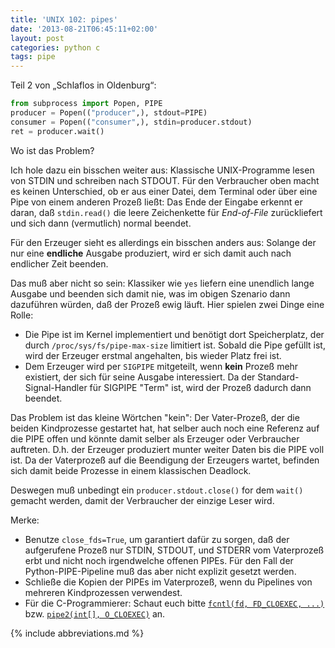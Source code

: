 ```yaml
---
title: 'UNIX 102: pipes'
date: '2013-08-21T06:45:11+02:00'
layout: post
categories: python c
tags: pipe
---
```


Teil 2 von „Schlaflos in Oldenburg“:
```python
from subprocess import Popen, PIPE
producer = Popen(("producer",), stdout=PIPE)
consumer = Popen(("consumer",), stdin=producer.stdout)
ret = producer.wait()
```
Wo ist das Problem?

Ich hole dazu ein bisschen weiter aus:
Klassische UNIX-Programme lesen von STDIN und schreiben nach STDOUT.
Für den Verbraucher oben macht es keinen Unterschied, ob er aus einer Datei, dem Terminal oder über eine Pipe von einem anderen Prozeß ließt:
Das Ende der Eingabe erkennt er daran, daß `stdin.read()` die leere Zeichenkette für _End-of-File_ zurückliefert und sich dann (vermutlich) normal beendet.

Für den Erzeuger sieht es allerdings ein bisschen anders aus:
Solange der nur eine **endliche** Ausgabe produziert, wird er sich damit auch nach endlicher Zeit beenden.

Das muß aber nicht so sein:
Klassiker wie `yes` liefern eine unendlich lange Ausgabe und beenden sich damit nie, was im obigen Szenario dann dazuführen würden, daß der Prozeß ewig läuft.
Hier spielen zwei Dinge eine Rolle:

- Die Pipe ist im Kernel implementiert und benötigt dort Speicherplatz, der durch `/proc/sys/fs/pipe-max-size` limitiert ist.
Sobald die Pipe gefüllt ist, wird der Erzeuger erstmal angehalten, bis wieder Platz frei ist.
- Dem Erzeuger wird per `SIGPIPE` mitgeteilt, wenn **kein** Prozeß mehr existiert, der sich für seine Ausgabe interessiert.
Da der Standard-Signal-Handler für SIGPIPE "Term" ist, wird der Prozeß dadurch dann beendet.

Das Problem ist das kleine Wörtchen "kein":
Der Vater-Prozeß, der die beiden Kindprozesse gestartet hat, hat selber auch noch eine Referenz auf die PIPE offen und könnte damit selber als Erzeuger oder Verbraucher auftreten.
D.h. der Erzeuger produziert munter weiter Daten bis die PIPE voll ist.
Da der Vaterprozeß auf die Beendigung der Erzeugers wartet, befinden sich damit beide Prozesse in einem klassischen Deadlock.

Deswegen muß unbedingt ein `producer.stdout.close()` for dem `wait()` gemacht werden, damit der Verbraucher der einzige Leser wird.

Merke:

- Benutze `close_fds=True`, um garantiert dafür zu sorgen, daß der aufgerufene Prozeß nur STDIN, STDOUT, und STDERR vom Vaterprozeß erbt und nicht noch irgendwelche offenen PIPEs.
  Für den Fall der Python-PIPE-Pipeline muß das aber nicht explizit gesetzt werden.
- Schließe die Kopien der PIPEs im Vaterprozeß, wenn du Pipelines von mehreren Kindprozessen verwendest.
- Für die C-Programmierer:
  Schaut euch bitte [`fcntl(fd, FD_CLOEXEC, ...)`](man:fcntl(2)) bzw. [`pipe2(int[], O_CLOEXEC)`](man:pipe2(2)) an.

{% include abbreviations.md %}
